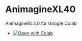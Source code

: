 # AnimagineXL40
AnimagineXL4.0 for Google Colab

- [![Open with Colab](https://colab.research.google.com/assets/colab-badge.svg)](https://colab.research.google.com/github/KagetsuNamba/AnimagineXL40/blob/main/AnimagineXL40.ipynb)
